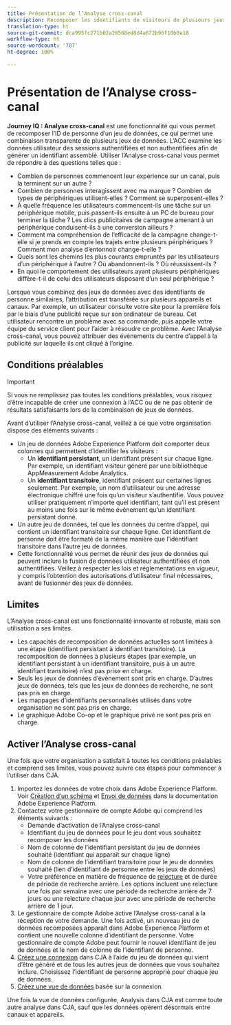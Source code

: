 ```yaml
---
title: Présentation de l’Analyse cross-canal
description: Recomposer les identifiants de visiteurs de plusieurs jeux de données pour regrouper les visiteurs.
translation-type: ht
source-git-commit: dca995fc271b02a26568ed8d4a672b96f10b0a18
workflow-type: ht
source-wordcount: '787'
ht-degree: 100%

---
```



# Présentation de l’Analyse cross-canal

**Journey IQ : Analyse cross-canal** est une fonctionnalité qui vous permet de recomposer l’ID de personne d’un jeu de données, ce qui permet une combinaison transparente de plusieurs jeux de données.  L’ACC examine les données utilisateur des sessions authentifiées et non authentifiées afin de générer un identifiant assemblé. Utiliser l’Analyse cross-canal vous permet de répondre à des questions telles que :

* Combien de personnes commencent leur expérience sur un canal, puis la terminent sur un autre ?
* Combien de personnes interagissent avec ma marque ? Combien de types de périphériques utilisent-elles ? Comment se superposent-elles ?
* À quelle fréquence les utilisateurs commencent-ils une tâche sur un périphérique mobile, puis passent-ils ensuite à un PC de bureau pour terminer la tâche ? Les clics publicitaires de campagne amenant à un périphérique conduisent-ils à une conversion ailleurs ?
* Comment ma compréhension de l’efficacité de la campagne change-t-elle si je prends en compte les trajets entre plusieurs périphériques ? Comment mon analyse d’entonnoir change-t-elle ?
* Quels sont les chemins les plus courants empruntés par les utilisateurs d’un périphérique à l’autre ? Où abandonnent-ils ? Où réussissent-ils ?
* En quoi le comportement des utilisateurs ayant plusieurs périphériques diffère-t-il de celui des utilisateurs disposant d’un seul périphérique ?

Lorsque vous combinez des jeux de données avec des identifiants de personne similaires, l’attribution est transférée sur plusieurs appareils et canaux. Par exemple, un utilisateur consulte votre site pour la première fois par le biais d’une publicité reçue sur son ordinateur de bureau. Cet utilisateur rencontre un problème avec sa commande, puis appelle votre équipe du service client pour l’aider à résoudre ce problème. Avec l’Analyse cross-canal, vous pouvez attribuer des événements du centre d’appel à la publicité sur laquelle ils ont cliqué à l’origine.

## Conditions préalables

>[!IMPORTANT]
>
>Si vous ne remplissez pas toutes les conditions préalables, vous risquez dʼêtre incapable de créer une connexion à l’ACC ou de ne pas obtenir de résultats satisfaisants lors de la combinaison de jeux de données.

Avant d’utiliser l’Analyse cross-canal, veillez à ce que votre organisation dispose des éléments suivants :

* Un jeu de données Adobe Experience Platform doit comporter deux colonnes qui permettent d’identifier les visiteurs :
   * Un **identifiant persistant**, un identifiant présent sur chaque ligne. Par exemple, un identifiant visiteur généré par une bibliothèque AppMeasurement Adobe Analytics.
   * Un **identifiant transitoire**, identifiant présent sur certaines lignes seulement. Par exemple, un nom d’utilisateur ou une adresse électronique chiffré une fois qu’un visiteur s’authentifie. Vous pouvez utiliser pratiquement n’importe quel identifiant, tant qu’il est présent au moins une fois sur le même événement qu’un identifiant persistant donné.
* Un autre jeu de données, tel que les données du centre d’appel, qui contient un identifiant transitoire sur chaque ligne. Cet identifiant de personne doit être formaté de la même manière que l’identifiant transitoire dans l’autre jeu de données.
* Cette fonctionnalité vous permet de réunir des jeux de données qui peuvent inclure la fusion de données utilisateur authentifiées et non authentifiées. Veillez à respecter les lois et réglementations en vigueur, y compris lʼobtention des autorisations dʼutilisateur final nécessaires, avant de fusionner des jeux de données.

## Limites

L’Analyse cross-canal est une fonctionnalité innovante et robuste, mais son utilisation a ses limites.

* Les capacités de recomposition de données actuelles sont limitées à une étape (identifiant persistant à identifiant transitoire). La recomposition de données à plusieurs étapes (par exemple, un identifiant persistant à un identifiant transitoire, puis à un autre identifiant transitoire) n’est pas prise en charge.
* Seuls les jeux de données dʼévénement sont pris en charge. D’autres jeux de données, tels que les jeux de données de recherche, ne sont pas pris en charge.
* Les mappages d’identifiants personnalisés utilisés dans votre organisation ne sont pas pris en charge.
* Le graphique Adobe Co-op et le graphique privé ne sont pas pris en charge.

## Activer l’Analyse cross-canal

Une fois que votre organisation a satisfait à toutes les conditions préalables et comprend ses limites, vous pouvez suivre ces étapes pour commencer à lʼutiliser dans CJA.

1. Importez les données de votre choix dans Adobe Experience Platform. Voir [Création d’un schéma](https://docs.adobe.com/content/help/fr-FR/experience-platform/xdm/tutorials/create-schema-ui.html) et [Envoi de données](https://docs.adobe.com/content/help/fr-FR/experience-platform/ingestion/home.html) dans la documentation Adobe Experience Platform.
1. Contactez votre gestionnaire de compte Adobe qui comprend les éléments suivants :
   * Demande d’activation de l’Analyse cross-canal
   * Identifiant du jeu de données pour le jeu dont vous souhaitez recomposer les données
   * Nom de colonne de l’identifiant persistant du jeu de données souhaité (identifiant qui apparaît sur chaque ligne)
   * Nom de colonne de l’identifiant transitoire pour le jeu de données souhaité (lien d’identifiant de personne entre les jeux de données)
   * Votre préférence en matière de fréquence de [relecture](replay.md) et de durée de période de recherche arrière. Les options incluent une relecture une fois par semaine avec une période de recherche arrière de 7 jours ou une relecture chaque jour avec une période de recherche arrière de 1 jour.
1. Le gestionnaire de compte Adobe active l’Analyse cross-canal à la réception de votre demande. Une fois activé, un nouveau jeu de données recomposées apparaît dans Adobe Experience Platform et contient une nouvelle colonne d’identifiant de personne. Votre gestionnaire de compte Adobe peut fournir le nouvel identifiant de jeu de données et le nom de colonne de l’identifiant de personne.
1. [Créez une connexion](../create-connection.md) dans CJA à l’aide du jeu de données qui vient d’être généré et de tous les autres jeux de données que vous souhaitez inclure. Choisissez l’identifiant de personne approprié pour chaque jeu de données.
1. [Créez une vue de données](/help/data-views/create-dataview.md) basée sur la connexion.

<!-- To do: Paragraph on backfill once product and marketing determine the best way forward. -->

Une fois la vue de données configurée, Analysis dans CJA est comme toute autre analyse dans CJA, sauf que les données opèrent désormais entre canaux et appareils.
